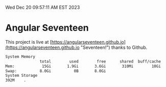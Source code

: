 Wed Dec 20 09:57:11 AM EST 2023

# Angular Seventeen


This project is live at [https://angularseventeen.github.io](https://angularseventeen.github.io "Seventeen!") thanks to Github.

```bash
System Memory
               total        used        free      shared  buff/cache   available
Mem:            15Gi       1.9Gi       3.6Gi       310Mi        10Gi        13Gi
Swap:          8.0Gi          0B       8.0Gi
System Storage
392M	.
```
```bash
